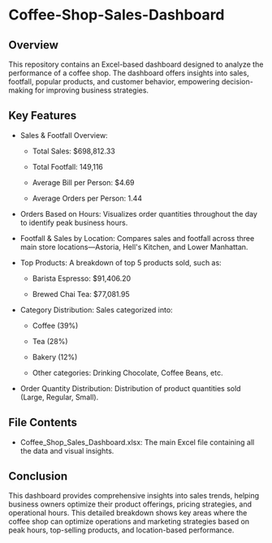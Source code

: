# Coffee-Shop-Sales-Dashboard

## Overview

This repository contains an Excel-based dashboard designed to analyze the performance of a coffee shop. The dashboard offers insights into sales, footfall, popular products, and customer behavior, empowering decision-making for improving business strategies.

## Key Features

- Sales & Footfall Overview:
  
  - Total Sales: $698,812.33
    
  - Total Footfall: 149,116
    
  - Average Bill per Person: $4.69
    
  - Average Orders per Person: 1.44

- Orders Based on Hours: Visualizes order quantities throughout the day to identify peak business hours.

- Footfall & Sales by Location: Compares sales and footfall across three main store locations—Astoria, Hell's Kitchen, and Lower Manhattan.

- Top Products: A breakdown of top 5 products sold, such as:
  
  - Barista Espresso: $91,406.20
    
  - Brewed Chai Tea: $77,081.95

- Category Distribution: Sales categorized into:

  - Coffee (39%)
  
  - Tea (28%)
  
  - Bakery (12%)
  
  - Other categories: Drinking Chocolate, Coffee Beans, etc.

- Order Quantity Distribution: Distribution of product quantities sold (Large, Regular, Small).

## File Contents

- Coffee_Shop_Sales_Dashboard.xlsx: The main Excel file containing all the data and visual insights.

## Conclusion

This dashboard provides comprehensive insights into sales trends, helping business owners optimize their product offerings, pricing strategies, and operational hours. This detailed breakdown shows key areas where the coffee shop can optimize operations and marketing strategies based on peak hours, top-selling products, and location-based performance.
